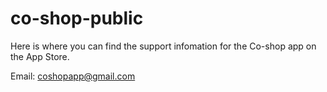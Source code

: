 # co-shop-public

Here is where you can find the support infomation for the Co-shop app on the App Store.

Email: coshopapp@gmail.com
